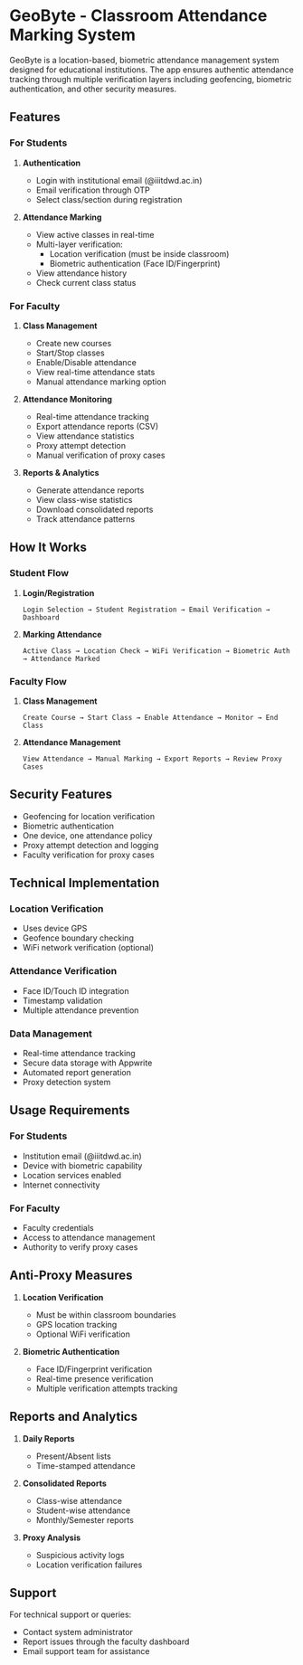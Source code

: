 # GeoByte - Classroom Attendance Marking System

GeoByte is a location-based, biometric attendance management system designed for educational institutions. The app ensures authentic attendance tracking through multiple verification layers including geofencing, biometric authentication, and other security measures.

## Features

### For Students
1. **Authentication**
   - Login with institutional email (@iiitdwd.ac.in)
   - Email verification through OTP
   - Select class/section during registration

2. **Attendance Marking**
   - View active classes in real-time
   - Multi-layer verification:
     - Location verification (must be inside classroom)
     - Biometric authentication (Face ID/Fingerprint)
   - View attendance history
   - Check current class status

### For Faculty
1. **Class Management**
   - Create new courses
   - Start/Stop classes
   - Enable/Disable attendance
   - View real-time attendance stats
   - Manual attendance marking option

2. **Attendance Monitoring**
   - Real-time attendance tracking
   - Export attendance reports (CSV)
   - View attendance statistics
   - Proxy attempt detection
   - Manual verification of proxy cases

3. **Reports & Analytics**
   - Generate attendance reports
   - View class-wise statistics
   - Download consolidated reports
   - Track attendance patterns

## How It Works

### Student Flow
1. **Login/Registration**
   ```
   Login Selection → Student Registration → Email Verification → Dashboard
   ```

2. **Marking Attendance**
   ```
   Active Class → Location Check → WiFi Verification → Biometric Auth → Attendance Marked
   ```

### Faculty Flow
1. **Class Management**
   ```
   Create Course → Start Class → Enable Attendance → Monitor → End Class
   ```

2. **Attendance Management**
   ```
   View Attendance → Manual Marking → Export Reports → Review Proxy Cases
   ```

## Security Features

- Geofencing for location verification
- Biometric authentication
- One device, one attendance policy
- Proxy attempt detection and logging
- Faculty verification for proxy cases

## Technical Implementation

### Location Verification
- Uses device GPS
- Geofence boundary checking
- WiFi network verification (optional)

### Attendance Verification
- Face ID/Touch ID integration
- Timestamp validation
- Multiple attendance prevention

### Data Management
- Real-time attendance tracking
- Secure data storage with Appwrite
- Automated report generation
- Proxy detection system

## Usage Requirements

### For Students
- Institution email (@iiitdwd.ac.in)
- Device with biometric capability
- Location services enabled
- Internet connectivity

### For Faculty
- Faculty credentials
- Access to attendance management
- Authority to verify proxy cases

## Anti-Proxy Measures

1. **Location Verification**
   - Must be within classroom boundaries
   - GPS location tracking
   - Optional WiFi verification

2. **Biometric Authentication**
   - Face ID/Fingerprint verification
   - Real-time presence verification
   - Multiple verification attempts tracking

## Reports and Analytics

1. **Daily Reports**
   - Present/Absent lists
   - Time-stamped attendance

2. **Consolidated Reports**
   - Class-wise attendance
   - Student-wise attendance
   - Monthly/Semester reports

3. **Proxy Analysis**
   - Suspicious activity logs
   - Location verification failures

## Support

For technical support or queries:
- Contact system administrator
- Report issues through the faculty dashboard
- Email support team for assistance

